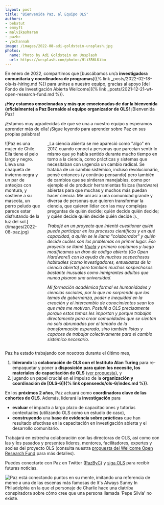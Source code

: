 ```yaml
---
layout: post
title: "Bienvenida Paz, al Equipo OLS"
authors:
- bebatut
- emmyft
- malvikasharan
- pazbc
- yochannah
image: /images/2022-08-adi-goldstein-unsplash.jpg
photos:
  name: Photo by Adi Goldstein on Unsplash
  url: https://unsplash.com/photos/Hli3R6LKibo
---
```


En enero de 2022, compartimos que [buscábamos un/a **investigadora comunitaria y  coordinadora de programas**]({% link _posts/2022-02-18-ols-is-hiring.md %}) para unirse a nuestro equipo, gracias al apoyo [del Fondo de Investigación Abierta Wellcome]({% link _posts/2021-12-21-wt-open-research-fund.md %}).

__¡Hoy estamos emocionadas y más que emocionadas de dar la bienvenida (oficialmente) a Paz Bernaldo al equipo organizador de OLS!__
¡Bienvenida Paz!

¡Estamos muy agradecidas de que se una a nuestro equipo y esperamos aprender más de ella! ¡Sigue leyendo para aprender sobre Paz en sus propias palabras!

<div class="columns">
  <div class="column is-3" markdown="1">
![Paz es una mujer de Chile. Ella tiene el pelo largo y negro. Lleva una chaqueta de invierno negra y un par de anteojos con montura, y sostiene a su mascota, un perro peludo que parece estar disfrutando de la luz del sol.](/images/2022-08-paz.jpg)
  </div>
  <div class="column" markdown="1">
_La ciencia abierta se me apareció como "algo" en 2017, cuando conocí a personas que parecían sentir lo mismo que yo había sentido durante mucho tiempo en torno a  la ciencia, como prácticas y sistemas que necesitaban con urgencia un cambio radical. Se trataba de un cambio sistémico, incluso revolucionario, pensé entonces (y continúo pensando) pero también de cambios que se sintieran manejables, como por ejemplo el de producir herramientas físicas (hardware) abiertas para que muchas y muchos más puedan hacer ciencia. Me uní así a una comunidad grande y diversa de personas que quieren  transformar la ciencia, que quieren lidiar con las muy complejas preguntas  de quién decide; quién decide quién decide; y quién decide quién decide quién decide :)._

_Trabajé en un proyecto que intentó cuestionar quién puede participar en los procesos científicos y en qué capacidad, a quién se le llama "colaborador" y quién decide cuáles son los problemas en primer lugar. Ese proyecto se llamó [Vuela](https://vuela.cc/) y primero copiamos y luego modificamos un dron de código abierto (Go Open Hardware!) con la ayuda de muchos sospechosos habituales (como investigadores, entusiastas de la ciencia abierta) pero también muchos sospechosos bastante inusuales como inmigrantes adultos que nunca pisaron una universidad._

_Mi formación académica formal es humanidades y ciencias sociales, por lo que no sorprende que los temas de gobernanza, poder e inequidad en la creación y el intercambio de conocimientos sean los que más me motivan. Postulé a OLS precisamente porque estos temas les importan y porque trabajan directamente para crear comunidades que se sientan no solo abrumadas por el tamaño de la transformación esperada, sino también listas y capaces de trabajar colectivamente para el cambio sistémico necesario._
  </div>
</div>

Paz ha estado trabajando con nosotros durante el último mes,
1. **liderando** la **colaboración de OLS con el Instituto Alan Turing** para re-empaquetar y poner a **disposición para quien los necesite, los  materiales de capacitación de OLS** ([ver propuesta](https://zenodo.org/record/6974060)), y
2. jugando un papel crucial en el impulso de la **organización y coordinación de [OLS-6]({% link openseeds/ols-6/index.md %})**.

En los **próximos 2 años**, Paz actuará como **coordinadora clave de las cohortes de OLS**. Además, liderará la **investigación** para
- **evaluar** el impacto a largo plazo de capacitaciones y tutorías contextuales (utilizando OLS como un estudio de caso),
- **construyendo** una **base de evidencia sobre prácticas** que han resultado efectivas en la capacitación en investigación abierta y el desarrollo comunitario.

Trabajará en estrecha colaboración con las directoras de OLS, así como con las y los pasados ​​y presentes líderes, mentores, facilitadores, expertes y socies del proyecto OLS (consulta nuestra [propuesta del Wellcome Open Research Fund](https://zenodo.org/record/5267934) para más detalles).

Puedes conectarte con Paz en Twitter ([PazByC](https://twitter.com/PazByC)) y [siga OLS](https://twitter.com/openlifesci) para recibir futuras noticias.

![Paz está conectando puntos en su mente, imitando una referencia de meme a una de las escenas más famosas de It's Always Sunny In Philadelphia en la que el personaje de Charlie hace una diatriba conspiradora sobre cómo cree que una persona llamada 'Pepe Silvia' no existe.](/images/2022-08-paz-meme.png)
